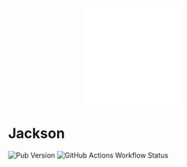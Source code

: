 <div 
    align="center"
>
  <img 
    src="docs/assets/image.png" 
    alt="Jackson's face" 
    width="200"
    />
</div>

# Jackson

![Pub Version](https://img.shields.io/pub/v/jackson?style=for-the-badge&logo=flutter)
![GitHub Actions Workflow Status](https://img.shields.io/github/actions/workflow/status/owlnext-fr/jackson/test.yaml?style=for-the-badge&logo=github&label=Tests)
